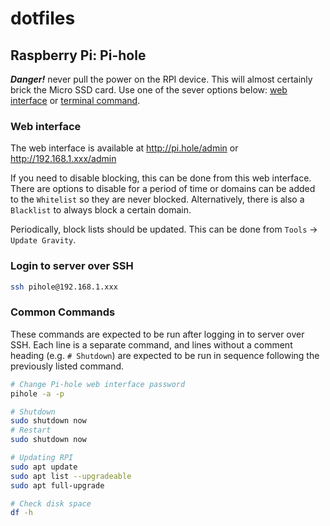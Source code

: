 # dotfiles
## Raspberry Pi: Pi-hole

***Danger!*** never pull the power on the RPI device. This will almost certainly brick the Micro SSD card. Use one of the sever options below: [web interface](#web-interface) or [terminal command](#common-commands).

### Web interface

The web interface is available at http://pi.hole/admin or http://192.168.1.xxx/admin

If you need to disable blocking, this can be done from this web interface. There are options to disable for a period of time or domains can be added to the `Whitelist` so they are never blocked. Alternatively, there is also a `Blacklist` to always block a certain domain.

Periodically, block lists should be updated. This can be done from `Tools` -> `Update Gravity`.

### Login to server over SSH

```sh
ssh pihole@192.168.1.xxx
```

### Common Commands

These commands are expected to be run after logging in to server over SSH. Each line is a separate command, and lines without a comment heading (e.g. `# Shutdown`) are expected to be run in sequence following the previously listed command.

```sh
# Change Pi-hole web interface password
pihole -a -p

# Shutdown
sudo shutdown now
# Restart
sudo shutdown now

# Updating RPI
sudo apt update
sudo apt list --upgradeable
sudo apt full-upgrade

# Check disk space
df -h
```